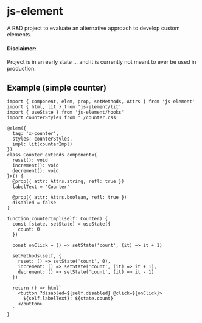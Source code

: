 # js-element

A R&D project to evaluate an alternative approach to develop custom elements.

#### Disclaimer:

Project is in an early state ...
and it is currently not meant to ever be used in production.

## Example (simple counter)

```tsx
import { component, elem, prop, setMethods, Attrs } from 'js-element'
import { html, lit } from 'js-element/lit'
import { useState } from 'js-element/hooks'
import counterStyles from './counter.css'

@elem({
  tag: 'x-counter',
  styles: counterStyles,
  impl: lit(counterImpl)
})
class Counter extends component<{
  reset(): void
  increment(): void
  decrement(): void
}>() {
  @prop({ attr: Attrs.string, refl: true })
  labelText = 'Counter'

  @prop({ attr: Attrs.boolean, refl: true })
  disabled = false
}

function counterImpl(self: Counter) {
  const [state, setState] = useState({
    count: 0
  })

  const onClick = () => setState('count', (it) => it + 1)

  setMethods(self, {
    reset: () => setState('count', 0),
    increment: () => setState('count', (it) => it + 1),
    decrement: () => setState('count', (it) => it - 1)
  })

  return () => html`
    <button ?disabled=${self.disabled} @click=${onClick}>
      ${self.labelText}: ${state.count}
    </button>
  `
}
```

